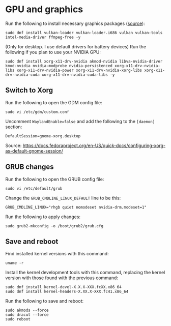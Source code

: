 # GPU and graphics

Run the following to install necessary graphics packages ([source](https://www.reddit.com/r/Fedora/comments/ud4uv0/fedora_for_gaming/)):

```
sudo dnf install vulkan-loader vulkan-loader.i686 vulkan vulkan-tools intel-media-driver ffmpeg-free -y
```

(Only for desktop. I use default drivers for battery devices) Run the following if you plan to use your NVIDIA GPU:

```
sudo dnf install xorg-x11-drv-nvidia akmod-nvidia libva-nvidia-driver kmod-nvidia nvidia-modprobe nvidia-persistenced xorg-x11-drv-nvidia-libs xorg-x11-drv-nvidia-power xorg-x11-drv-nvidia-xorg-libs xorg-x11-drv-nvidia-cuda xorg-x11-drv-nvidia-cuda-libs -y
```

## Switch to Xorg

Run the following to open the GDM config file:

```
sudo vi /etc/gdm/custom.conf
```

Uncomment `WaylandEnable=false` and add the following to the `[daemon]` section:

```
DefaultSession=gnome-xorg.desktop
```

Source: https://docs.fedoraproject.org/en-US/quick-docs/configuring-xorg-as-default-gnome-session/

## GRUB changes

Run the following to open the GRUB config file:

```
sudo vi /etc/default/grub
```

Change the `GRUB_CMDLINE_LINUX_DEFAULT` line to be this:

```
GRUB_CMDLINE_LINUX="rhgb quiet nomodeset nvidia-drm.modeset=1"
```

Run the following to apply changes:

```
sudo grub2-mkconfig -o /boot/grub2/grub.cfg
```

## Save and reboot

Find installed kernel versions with this command:

```
uname -r
```

Install the kernel development tools with this command, replacing the kernel version with those found with the previous command:

```
sudo dnf install kernel-devel-X.X.X-XXX.fcXX.x86_64
sudo dnf install kernel-headers-X.XX.X-XXX.fc41.x86_64
```


Run the following to save and reboot:

```
sudo akmods --force
sudo dracut --force
sudo reboot
